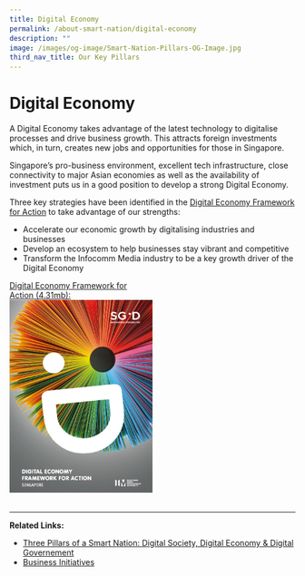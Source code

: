 ```yaml
---
title: Digital Economy
permalink: /about-smart-nation/digital-economy
description: ""
image: /images/og-image/Smart-Nation-Pillars-OG-Image.jpg
third_nav_title: Our Key Pillars
---
```

# Digital Economy

A Digital Economy takes advantage of the latest technology to digitalise processes and drive business growth. This attracts foreign investments which, in turn, creates new jobs and opportunities for those in Singapore.

Singapore’s pro-business environment, excellent tech infrastructure, close connectivity to major Asian economies as well as the availability of investment puts us in a good position to develop a strong Digital Economy.

Three key strategies have been identified in the <a href="https://www.imda.gov.sg/infocomm-media-landscape/SGDigital/Digital-Economy-Framework-for-Action">Digital Economy Framework for Action</a> to take advantage of our strengths:
* Accelerate our economic growth by digitalising industries and businesses
* Develop an ecosystem to help businesses stay vibrant and competitive
* Transform the Infocomm Media  industry to be a key growth driver of the Digital Economy

<div style="width:50%"> 
 <a href="/files/abt-smart-nation/SGD Framework For Action.pdf">Digital Economy Framework for Action (4.31mb):<img src="/images/abt-smart-nation/Digital-Economy-Framework2.png" alt="Digital Economy Framework for Action"></a>
</div>

<br>

___
		 		 
**Related Links:**

* <a href="/about-smart-nation/pillars-of-smart-nation">Three Pillars of a Smart Nation: Digital Society, Digital Economy & Digital Governement</a>
* <a href="/initiatives/business">Business Initiatives</a>